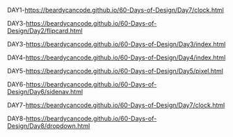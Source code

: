DAY1-https://beardycancode.github.io/60-Days-of-Design/Day7/clock.html

DAY3-https://beardycancode.github.io/60-Days-of-Design/Day2/flipcard.html

DAY3-https://beardycancode.github.io/60-Days-of-Design/Day3/index.html

DAY4-https://beardycancode.github.io/60-Days-of-Design/Day4/index.html

DAY5-https://beardycancode.github.io/60-Days-of-Design/Day5/pixel.html

DAY6-https://beardycancode.github.io/60-Days-of-Design/Day6/sidenav.html

DAY7-https://beardycancode.github.io/60-Days-of-Design/Day7/clock.html

DAY8-https://beardycancode.github.io/60-Days-of-Design/Day8/dropdown.html
